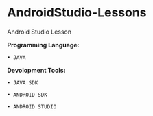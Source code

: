 # AndroidStudio-Lessons
Android Studio Lesson

**Programming Language:**
```
• JAVA
```

**Devolopment Tools:**
```
• JAVA SDK

• ANDROID SDK

• ANDROID STUDIO
```

